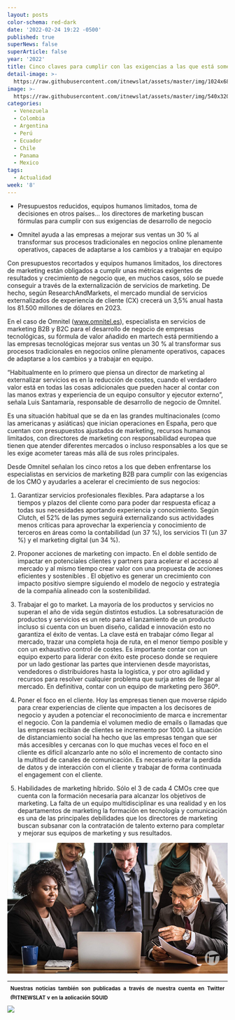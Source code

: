 ```yaml
---
layout: posts
color-schema: red-dark
date: '2022-02-24 19:22 -0500'
published: true
superNews: false
superArticle: false
year: '2022'
title: Cinco claves para cumplir con las exigencias a las que está sometido el CMO
detail-image: >-
  https://raw.githubusercontent.com/itnewslat/assets/master/img/1024x680/Reunion-Ejecutivos-g.jpg
image: >-
  https://raw.githubusercontent.com/itnewslat/assets/master/img/540x320/Reunion-Ejecutivos-p.jpg
categories:
  - Venezuela
  - Colombia
  - Argentina
  - Perú
  - Ecuador
  - Chile
  - Panama
  - Mexico
tags:
  - Actualidad
week: '8'
---
```

- Presupuestos reducidos, equipos humanos limitados, toma de decisiones en otros países… los directores de marketing buscan fórmulas para cumplir con sus exigencias de desarrollo de negocio

- Omnitel ayuda a las empresas a mejorar sus ventas un 30 % al transformar sus procesos tradicionales en negocios online plenamente operativos, capaces de adaptarse a los cambios y a trabajar en equipo

Con presupuestos recortados y equipos humanos limitados, los directores de marketing están obligados a cumplir unas métricas exigentes de resultados y crecimiento de negocio que, en muchos casos, sólo se puede conseguir a través de la externalización de servicios de marketing. De hecho, según ResearchAndMarkets, el mercado mundial de servicios externalizados de experiencia de cliente (CX) crecerá un 3,5% anual hasta los 81.500 millones de dólares en 2023.

En el caso de Omnitel (www.omnitel.es), especialista en servicios de marketing B2B y B2C para el desarrollo de negocio de empresas tecnológicas, su fórmula de valor añadido en martech está permitiendo a las empresas tecnológicas mejorar sus ventas un 30 % al transformar sus procesos tradicionales en negocios online plenamente operativos, capaces de adaptarse a los cambios y a trabajar en equipo.

“Habitualmente en lo primero que piensa un director de marketing al externalizar servicios es en la reducción de costes, cuando el verdadero valor está en todas las cosas adicionales que pueden hacer al contar con las manos extras y experiencia de un equipo consultor y ejecutor externo”, señala Luis Santamaría, responsable de desarrollo de negocio de Omnitel.

Es una situación habitual que se da en las grandes multinacionales (como las americanas y asiáticas) que inician operaciones en España, pero que cuentan con presupuestos ajustados de marketing, recursos humanos limitados, con directores de marketing con responsabilidad europea que tienen que atender diferentes mercados o incluso responsables a los que se les exige acometer tareas más allá de sus roles principales.

Desde Omnitel señalan los cinco retos a los que deben enfrentarse los especialistas en servicios de marketing B2B para cumplir con las exigencias de los CMO y ayudarles a acelerar el crecimiento de sus negocios:

1. Garantizar servicios profesionales flexibles. Para adaptarse a los tiempos y plazos del cliente como para poder dar respuesta eficaz a todas sus necesidades aportando experiencia y conocimiento. Según Clutch, el 52% de las pymes seguirá externalizando sus actividades menos críticas para aprovechar la experiencia y conocimiento de terceros en áreas como la contabilidad (un 37 %), los servicios TI (un 37 %) y el marketing digital (un 34 %).

1. Proponer acciones de marketing con impacto. En el doble sentido de impactar en potenciales clientes y partners para acelerar el acceso al mercado y al mismo tiempo crear valor con una propuesta de acciones eficientes y sostenibles . El objetivo es generar un crecimiento con impacto positivo siempre siguiendo el modelo de negocio y estrategia de la compañía alineado con la sostenibilidad.

1. Trabajar el go to market.  La mayoría de los productos y servicios no superan el año de vida según distintos estudios. La sobresaturación de productos y servicios es un reto para el lanzamiento de un producto incluso si cuenta con un buen diseño, calidad e innovación esto no garantiza el éxito de ventas. La clave está en trabajar cómo llegar al mercado, trazar una completa hoja de ruta, en el menor tiempo posible y con un exhaustivo control de costes. Es importante contar con un equipo experto para liderar con éxito este proceso donde se requiere por un lado gestionar las partes que intervienen desde mayoristas, vendedores o distribuidores hasta la logística, y por otro agilidad y recursos para resolver cualquier problema que surja antes de llegar al mercado. En definitiva, contar con un equipo de marketing pero 360º.

1. Poner el foco en el cliente.  Hoy las empresas tienen que moverse rápido para crear experiencias de cliente que impacten a los decisores de negocio y ayuden a potenciar el reconocimiento de marca e incrementar el negocio. Con la pandemia el volumen medio de emails o llamadas que las empresas recibían de clientes se incremento por 1000. La situación de distanciamiento social ha hecho que las empresas tengan que ser más accesibles y cercanas con lo que muchas veces el foco en el cliente es difícil alcanzarlo ante no sólo el incremento de contacto sino la multitud de canales de comunicación. Es necesario evitar la perdida de datos y de interacción con el cliente y trabajar de forma continuada el engagement con el cliente.

1. Habilidades de marketing híbrido.  Sólo el 3 de cada 4 CMOs cree que cuenta con la formación necesaria para alcanzar los objetivos de marketing. La falta de un equipo multidisciplinar es una realidad y en los departamentos de marketing la formación en tecnología y comunicación es una de las principales debilidades que los directores de marketing buscan subsanar con la contratación de talento externo para completar y mejorar sus equipos de marketing y sus resultados.

![](https://raw.githubusercontent.com/itnewslat/assets/master/img/540x320/Reunion-Ejecutivos-p.jpg)

<table style="height: 42px;" width="569">
<tbody>
<tr>
<td style="text-align: justify;"><sub><strong>Nuestras noticias también son publicadas a través de nuestra cuenta en Twitter <a href="https://twitter.com/itnewslat?lang=es">@ITNEWSLAT</a> y en la aplicación <a href="https://squidapp.co/en/">SQUID</a></strong></sub></td>
</tr>
</tbody>
</table>

<img src="https://tracker.metricool.com/c3po.jpg?hash=56f88a41e39ab42c063cc51676587a04"/>